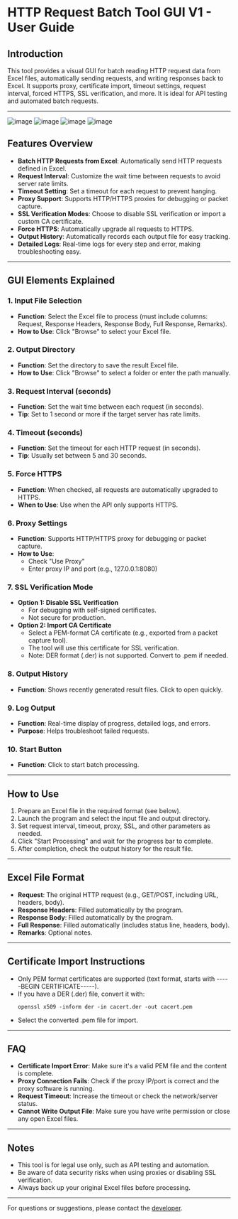 # HTTP Request Batch Tool GUI V1 - User Guide

## Introduction
This tool provides a visual GUI for batch reading HTTP request data from Excel files, automatically sending requests, and writing responses back to Excel. It supports proxy, certificate import, timeout settings, request interval, forced HTTPS, SSL verification, and more. It is ideal for API testing and automated batch requests.

---
![image](https://github.com/user-attachments/assets/0713f8cf-ef2c-41d3-9fbd-b8d727b0fee4)
![image](https://github.com/user-attachments/assets/746fa021-959a-4c2b-b450-a43f9597b715)
![image](https://github.com/user-attachments/assets/a5045f61-61aa-4902-b87a-97ca375bcef7)
![image](https://github.com/user-attachments/assets/771a282b-051f-44bf-8031-39116d6eea17)


## Features Overview
- **Batch HTTP Requests from Excel**: Automatically send HTTP requests defined in Excel.
- **Request Interval**: Customize the wait time between requests to avoid server rate limits.
- **Timeout Setting**: Set a timeout for each request to prevent hanging.
- **Proxy Support**: Supports HTTP/HTTPS proxies for debugging or packet capture.
- **SSL Verification Modes**: Choose to disable SSL verification or import a custom CA certificate.
- **Force HTTPS**: Automatically upgrade all requests to HTTPS.
- **Output History**: Automatically records each output file for easy tracking.
- **Detailed Logs**: Real-time logs for every step and error, making troubleshooting easy.

---

## GUI Elements Explained

### 1. Input File Selection
- **Function**: Select the Excel file to process (must include columns: Request, Response Headers, Response Body, Full Response, Remarks).
- **How to Use**: Click "Browse" to select your Excel file.

### 2. Output Directory
- **Function**: Set the directory to save the result Excel file.
- **How to Use**: Click "Browse" to select a folder or enter the path manually.

### 3. Request Interval (seconds)
- **Function**: Set the wait time between each request (in seconds).
- **Tip**: Set to 1 second or more if the target server has rate limits.

### 4. Timeout (seconds)
- **Function**: Set the timeout for each HTTP request (in seconds).
- **Tip**: Usually set between 5 and 30 seconds.

### 5. Force HTTPS
- **Function**: When checked, all requests are automatically upgraded to HTTPS.
- **When to Use**: Use when the API only supports HTTPS.

### 6. Proxy Settings
- **Function**: Supports HTTP/HTTPS proxy for debugging or packet capture.
- **How to Use**:
  - Check "Use Proxy"
  - Enter proxy IP and port (e.g., 127.0.0.1:8080)

### 7. SSL Verification Mode
- **Option 1: Disable SSL Verification**
  - For debugging with self-signed certificates.
  - Not secure for production.
- **Option 2: Import CA Certificate**
  - Select a PEM-format CA certificate (e.g., exported from a packet capture tool).
  - The tool will use this certificate for SSL verification.
  - Note: DER format (.der) is not supported. Convert to .pem if needed.

### 8. Output History
- **Function**: Shows recently generated result files. Click to open quickly.

### 9. Log Output
- **Function**: Real-time display of progress, detailed logs, and errors.
- **Purpose**: Helps troubleshoot failed requests.

### 10. Start Button
- **Function**: Click to start batch processing.

---

## How to Use

1. Prepare an Excel file in the required format (see below).
2. Launch the program and select the input file and output directory.
3. Set request interval, timeout, proxy, SSL, and other parameters as needed.
4. Click "Start Processing" and wait for the progress bar to complete.
5. After completion, check the output history for the result file.

---

## Excel File Format

- **Request**: The original HTTP request (e.g., GET/POST, including URL, headers, body).
- **Response Headers**: Filled automatically by the program.
- **Response Body**: Filled automatically by the program.
- **Full Response**: Filled automatically (includes status line, headers, body).
- **Remarks**: Optional notes.

---

## Certificate Import Instructions

- Only PEM format certificates are supported (text format, starts with -----BEGIN CERTIFICATE-----).
- If you have a DER (.der) file, convert it with:
  ```
  openssl x509 -inform der -in cacert.der -out cacert.pem
  ```
- Select the converted .pem file for import.

---

## FAQ

- **Certificate Import Error**: Make sure it's a valid PEM file and the content is complete.
- **Proxy Connection Fails**: Check if the proxy IP/port is correct and the proxy software is running.
- **Request Timeout**: Increase the timeout or check the network/server status.
- **Cannot Write Output File**: Make sure you have write permission or close any open Excel files.

---

## Notes

- This tool is for legal use only, such as API testing and automation.
- Be aware of data security risks when using proxies or disabling SSL verification.
- Always back up your original Excel files before processing.

---

For questions or suggestions, please contact the [developer](https://github.com/allen-x233/HttpRequestTool_GUI). 
